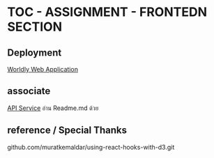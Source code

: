 # TOC - ASSIGNMENT - FRONTEDN SECTION
## Deployment
[Worldly Web Application](https://worldly.vercel.app/)
## associate
[API Service](https://github.com/aphisit-ths/COUNTIES-API-SERVICE) อ่าน Readme.md ด้วย

## reference / Special Thanks
github.com/muratkemaldar/using-react-hooks-with-d3.git

